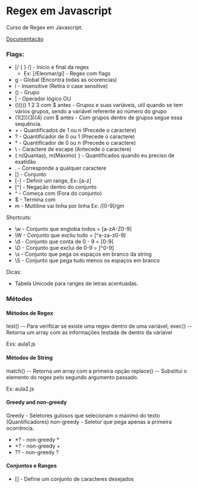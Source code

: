 # Regex em Javascript

Curso de Regex em Javascript.

<a href="https://developer.mozilla.org/pt-BR/docs/Web/JavaScript/Guide/Regular_Expressions">Documentação</a>
<br>

### Flags:

- [/ { } /] - Início e final da regex
  - Ex: [/Eleomar/gi] - Regex com flags
- g - Global (Encontra todas as ocorencias)
- i - Insensitive (Retira o case sensitive)
- () - Grupo
- | - Operador lógico OU
- ()()() 1 2 3 com $ antes - Grupos e suas variáveis, util quando se tem vários grupos, sendo a variável referente ao número do grupo
- (1(2))(3)(4) com $ antes - Com grupos dentro de grupos segue essa sequência.
- \+ - Quantificados de 1 ou n (Precede o caractere)
- ? - Quantificador de 0 ou 1 (Precede o caractere)
- \* - Quantificador de 0 ou n (Precede o caractere)
- \ - Caractere de escape (Antecede o caractere)
- { n(Quantas), m(Máximo) } - Quantificados quando eu preciso de exatidão
- . - Corresponde a qualquer caractere
- \[] - Conjunto
- \[-] - Definir um range, Ex: \[a-z]
- \[^] - Negação dentro do conjunto
- ^ - Começa com (Fora do conjunto)
- $ - Termina com
- m - Multiline vai linha por linha Ex: /[0-9]/gm

Shortcuts:

- \w - Conjunto que engloba todos = [a-zA-Z0-9]
- \W - Conjunto que excliu tudo = [^a-za-z0-9]
- \d - Conjunto que conta de 0 - 9 = [0-9]
- \D - Conjunto que exclui de 0-9 = [^0-9]
- \s - Conjunto que pega os espaços em branco da string
- \S - Conjunto que pega tudo menos os espaços em branco

Dicas:

- Tabela Unicode para ranges de letras acentuádas.

### Métodos

#### Métodos de Regex

test() -- Para verificar se existe uma regex dentro de uma variável;
exec() -- Retorna um array com as informações testada de dentro da váriável

Exs: aula1.js

#### Métodos de String

match() -- Retorna um array com a primeira opção
replace() -- Substitui o elemento do regex pelo segundo argumento passado.

Ex: aula2.js

#### Greedy and non-greedy

Greedy - Seletores gulosos que selecionam o máximo do texto (Quantificadores)
non-greedy - Seletor que pega apenas a primeira ocorrência.

- \*? - non-greedy \*
- \+? - non-greedy \+
- \?? - non-greedy \?

#### Conjuntos e Ranges

- [] - Define um conjunto de caracteres desejados
